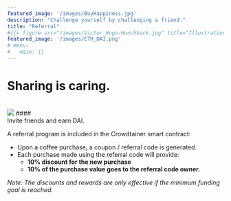 ```yaml
---
featured_image: '/images/BuyHappiness.jpg'
description: "Challenge yourself by challenging a friend."
title: "Referral"
#{{< figure src="/images/Victor_Hugo-Hunchback.jpg" title="Illustration from Victor Hugo et son temps (1881)" >}}
featured_image: '/images/ETH_DAI.png'
# menu:
#   main: {}
---
```


# <div class="tc">Sharing is caring.</div>
<br /> 
<img class="img50-50 center" src="/images/DAI_120.png">
#### <div class="tc">Invite friends and earn DAI.</div>

A referral program is included in the Crowdtainer smart contract:

* Upon a coffee purchase, a coupon / referral code is generated.
* Each purchase made using the referral code will provide:
  *  **10% discount for the new purchase**
  *  **10% of the purchase value goes to the referral code owner.**

*Note: The discounts and rewards are only effective if the minimum funding goal is reached.* 